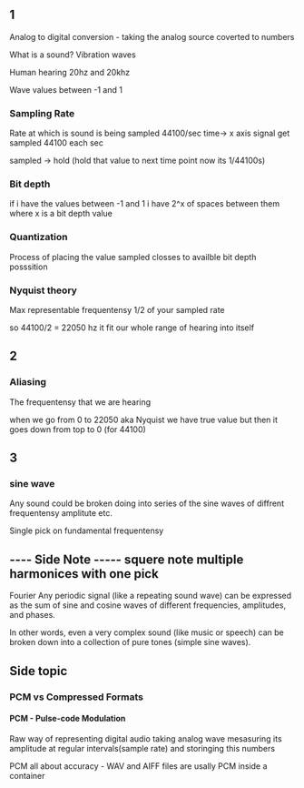 ## 1
Analog to digital conversion - taking the analog source coverted to numbers


What is a sound? Vibration waves

Human hearing 20hz and 20khz

Wave values between -1 and 1
### Sampling Rate
Rate at which is sound is being sampled
44100/sec
time-> x axis
signal get sampled 44100 each sec

sampled -> hold (hold that value to next time point now its 1/44100s)



### Bit depth
if i have the values between -1 and 1 i have 2^x of spaces between them where x is a bit depth value
### Quantization
Process of placing the value sampled closses to availble bit depth posssition

### Nyquist theory

Max representable frequentensy 1/2 of your sampled rate

so 44100/2 = 22050 hz it fit our whole range of hearing into itself

## 2
### Aliasing
The frequentensy that we are hearing

when we go from 0 to 22050 aka Nyquist we have true value but then it goes down from top to 0 (for 44100)

## 3
### sine wave
Any sound could be broken doing into series of the sine waves of diffrent frequentensy amplitute etc.

Single pick on fundamental frequentensy

---- Side Note -----
squere note multiple harmonices with one pick
--------------------

Fourier
Any periodic signal (like a repeating sound wave) can be expressed as the sum of sine and cosine waves of different frequencies, amplitudes, and phases.

In other words, even a very complex sound (like music or speech) can be broken down into a collection of pure tones (simple sine waves).

## Side topic
### PCM vs Compressed Formats
#### PCM - Pulse-code Modulation
Raw way of representing digital audio
taking analog wave mesasuring its amplitude at regular intervals(sample rate) and storinging this numbers

PCM all about accuracy - WAV and AIFF files are usally PCM inside a container

